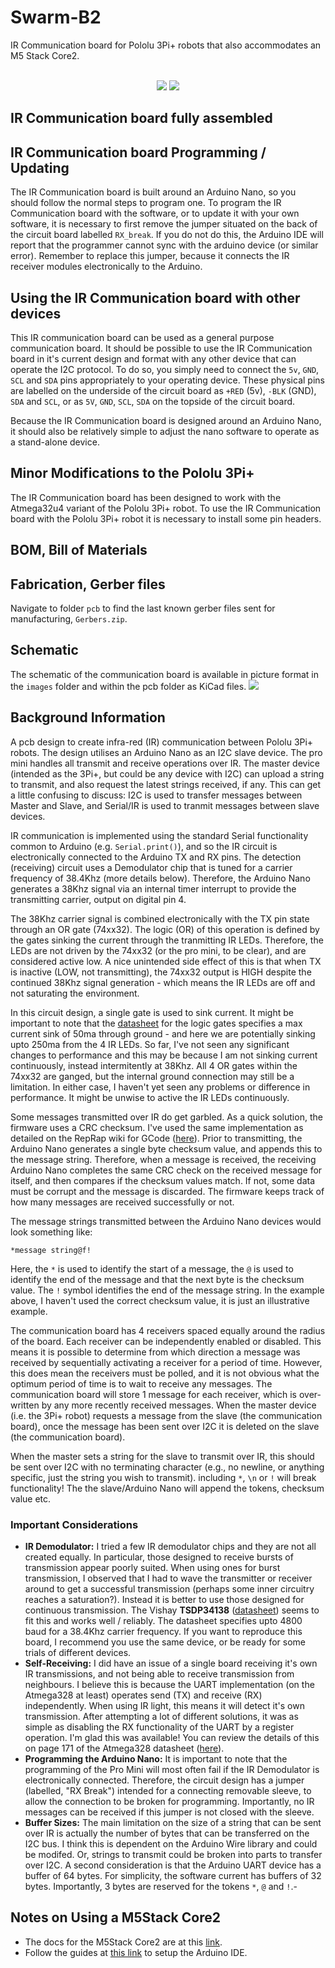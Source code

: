 # Swarm-B2
IR Communication board for Pololu 3Pi+ robots that also accommodates an M5 Stack Core2.  
<p align="center">
<br>
<img src="https://github.com/paulodowd/Swarm-B2/blob/main/images/top_3pi_m5.jpg?raw=true"></img>
<img src="https://github.com/paulodowd/Swarm-B2/blob/main/images/on3pi_45.jpg?raw=true"></img>
<br>
</p>

## IR Communication board fully assembled


## IR Communication board Programming / Updating
The IR Communication board is built around an Arduino Nano, so you should follow the normal steps to program one.  To program the IR Communication board with the software, or to update it with your own software, it is necessary to first remove the jumper situated on the back of the circuit board labelled `RX_break`.  If you do not do this, the Arduino IDE will report that the programmer cannot sync with the arduino device (or similar error).  Remember to replace this jumper, because it connects the IR receiver modules electronically to the Arduino. 

## Using the IR Communication board with other devices
This IR communication board can be used as a general purpose communication board.  It should be possible to use the IR Communication board in it's current design and format with any other device that can operate the I2C protocol.  To do so, you simply need to connect the `5v`, `GND`, `SCL` and `SDA` pins appropriately to your operating device.  These physical pins are labelled on the underside of the circuit board as `+RED` (5v), `-BLK` (GND), `SDA` and `SCL`, or as `5V`, `GND`, `SCL`, `SDA` on the  topside of the circuit board.

Because the IR Communication board is designed around an Arduino Nano, it should also be relatively simple to adjust the nano software to operate as a stand-alone device.

## Minor Modifications to the Pololu 3Pi+
The IR Communication board has been designed to work with the Atmega32u4 variant of the Pololu 3Pi+ robot.  To use the IR Communication board with the Pololu 3Pi+ robot it is necessary to install some pin headers.  

## BOM, Bill of Materials


## Fabrication, Gerber files
Navigate to folder `pcb` to find the last known gerber files sent for manufacturing, `Gerbers.zip`.  

## Schematic
The schematic of the communication board is available in picture format in the `images` folder and within the pcb folder as KiCad files.
<img src="https://raw.githubusercontent.com/paulodowd/Swarm-B2/main/images/schematic.svg">

## Background Information

A pcb design to create infra-red (IR) communication between Pololu 3Pi+ robots. The design utilises an Arduino Nano as an I2C slave device.  The pro mini handles all transmit and receive operations over IR. The master device (intended as the 3Pi+, but could be any device with I2C) can upload a string to transmit, and also request the latest strings received, if any.  This can get a little confusing to discuss: I2C is used to transfer messages between Master and Slave, and Serial/IR is used to tranmit messages between slave devices.  

IR communication is implemented using the standard Serial functionality common to Arduino (e.g. `Serial.print()`), and so the IR circuit is electronically connected to  the Arduino TX and RX pins.  The detection (receiving) circuit uses a Demodulator chip that is tuned for a carrier frequency of 38.4Khz (more details below).  Therefore, the Arduino Nano generates a 38Khz signal via an internal timer interrupt to provide the transmitting carrier, output on digital pin 4.  

The 38Khz carrier signal is combined electronically with the TX pin state through an OR gate (74xx32). The logic (OR) of this operation is defined by the gates sinking the current through the tranmitting IR LEDs.  Therefore, the LEDs are not driven by the 74xx32 (or the pro mini, to be clear), and are considered active low.  A nice unintended side effect of this is that when TX is inactive (LOW, not transmitting), the 74xx32 output is HIGH despite the continued 38Khz signal generation - which means the IR LEDs are off and not saturating the environment.

In this circuit design, a single gate is used to sink current.  It might be important to note that the <a href="https://www.ti.com/lit/ds/symlink/sn54hc32-sp.pdf">datasheet</a> for the logic gates specifies a max current sink of 50ma through ground - and here we are potentially sinking upto 250ma from the 4 IR LEDs.    So far, I've not seen any significant changes to performance and this may be because I am not sinking current continuously, instead intermitently at 38Khz. All 4 OR gates within the 74xx32 are ganged, but the internal ground connection may still be a limitation. In either case, I haven't yet seen any problems or difference in performance.  It might be unwise to active the IR LEDs continuously.

Some messages transmitted over IR do get garbled.  As a quick solution, the firmware uses a CRC checksum.  I've used the same implementation as detailed on the RepRap wiki for GCode (<a href="https://reprap.org/wiki/G-code#Checking">here</a>).  Prior to transmitting, the Arduino Nano generates a single byte checksum value, and appends this to the message string.  Therefore, when a message is received, the receiving Arduino Nano completes the same CRC check on the received message for itself, and then compares if the checksum values match.  If not, some data must be corrupt and the message is discarded.  The firmware keeps track of how many messages are received successfully or not.

The message strings transmitted between the Arduino Nano devices would look something like:

`*message string@f!`

Here, the `*` is used to identify the start of a message, the `@` is used to identify the end of the message and that the next byte is the checksum value.  The `!` symbol identifies the end of the message string.  In the example above, I haven't used the correct checksum value, it is just an illustrative example.  

The communication board has 4 receivers spaced equally around the radius of the board. Each receiver can be independently enabled or disabled.  This means it is possible to determine from which direction a message was received by sequentially activating a receiver for a period of time.  However, this does mean the receivers must be polled, and it is not obvious what the optimum period of time is to wait to receive any messages.  The communication board will store 1 message for each receiver, which is over-written by any more recently received messages.  When the master device (i.e. the 3Pi+ robot) requests a message from the slave (the communication board), once the message has been sent over I2C it is deleted on the slave (the communication board).

When the master sets a string for the slave to transmit over IR, this should be sent over I2C with no terminating character (e.g., no newline, or anything specific, just the string you wish to transmit).  including `*`, `\n` or `!` will break functionality!  The the slave/Arduino Nano will append the tokens, checksum value etc.  

### Important Considerations

- **IR Demodulator:** I tried a few IR demodulator chips and they are not all created equally.  In particular, those designed to receive bursts of transmission appear poorly suited.  When using ones for burst transmission, I observed that I had to wave the transmitter or receiver around to get a successful transmission (perhaps some inner circuitry reaches a saturation?).  Instead it is better to use those designed for continuous transmission. The Vishay **TSDP34138** (<a href="https://www.farnell.com/datasheets/2245004.pdf">datasheet</a>) seems to fit this and works well / reliably.  The datasheet specifies upto 4800 baud for a 38.4Khz carrier frequency.  If you want to reproduce this board, I recommend you use the same device, or be ready for some trials of different devices.
- **Self-Receiving:** I did have an issue of a single board receiving it's own IR transmissions, and not being able to receive transmission from neighbours.  I believe this is because the UART implementation (on the Atmega328 at least) operates send (TX) and receive (RX) independently.  When using IR light, this means it will detect it's own transmission. After attempting a lot of different solutions, it was as simple as disabling the RX functionality of the UART by a register operation.  I'm glad this was available!  You can review the details of this on page 171 of the Atmega328 datasheet (<a href="https://ww1.microchip.com/downloads/en/DeviceDoc/Atmel-7810-Automotive-Microcontrollers-ATmega328P_Datasheet.pdf">here</a>).  
- **Programming the Arduino Nano:** It is important to note that the programming of the Pro Mini will most often fail if the IR Demodulator is electronically connected.  Therefore, the circuit design has a jumper (labelled, "RX Break") intended for a connecting removable sleeve, to allow the connection to be broken for programming.  Importantly, no IR messages can be received if this jumper is not closed with the sleeve.  
- **Buffer Sizes:** The main limitation on the size of a string that can be sent over IR is actually the number of bytes that can be transferred on the I2C bus.  I think this is dependent on the Arduino Wire library and could be modifed. Or, strings to transmit could be broken into parts to transfer over I2C.  A second consideration is that the Arduino UART device has a buffer of 64 bytes.  For simplicity, the software current has buffers of 32 bytes.  Importantly, 3 bytes are reserved for the tokens `*`, `@` and `!`.- 

## Notes on Using a M5Stack Core2

- The docs for the M5Stack Core2 are at this <a href="https://docs.m5stack.com/en/core/core2">link</a>.
- Follow the guides at <a href="https://docs.m5stack.com/en/arduino/arduino_ide">this link</a> to setup the Arduino IDE.
